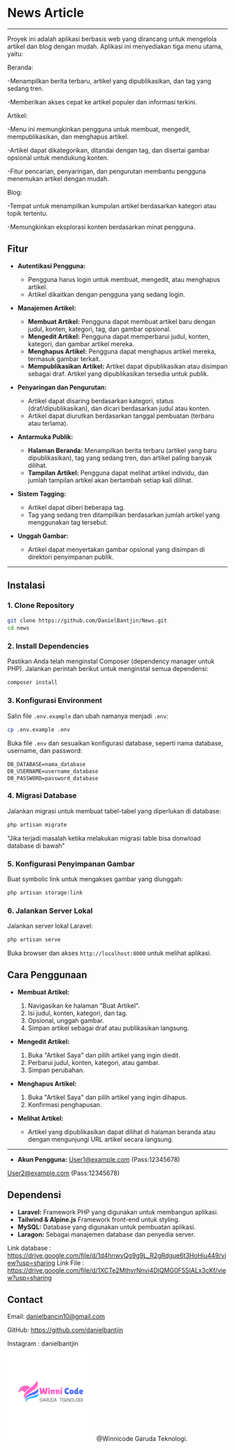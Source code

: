 # News Article

---

Proyek ini adalah aplikasi berbasis web yang dirancang untuk mengelola artikel dan blog dengan mudah. Aplikasi ini menyediakan tiga menu utama, yaitu:

Beranda:

-Menampilkan berita terbaru, artikel yang dipublikasikan, dan tag yang sedang tren.

-Memberikan akses cepat ke artikel populer dan informasi terkini.

Artikel:

-Menu ini memungkinkan pengguna untuk membuat, mengedit, mempublikasikan, dan menghapus artikel.

-Artikel dapat dikategorikan, ditandai dengan tag, dan disertai gambar opsional untuk mendukung konten.

-Fitur pencarian, penyaringan, dan pengurutan membantu pengguna menemukan artikel dengan mudah.

Blog:

-Tempat untuk menampilkan kumpulan artikel berdasarkan kategori atau topik tertentu.

-Memungkinkan eksplorasi konten berdasarkan minat pengguna.

## **Fitur**

- **Autentikasi Pengguna:**
  - Pengguna harus login untuk membuat, mengedit, atau menghapus artikel.
  - Artikel dikaitkan dengan pengguna yang sedang login.

- **Manajemen Artikel:**
  - **Membuat Artikel:** Pengguna dapat membuat artikel baru dengan judul, konten, kategori, tag, dan gambar opsional.
  - **Mengedit Artikel:** Pengguna dapat memperbarui judul, konten, kategori, dan gambar artikel mereka.
  - **Menghapus Artikel:** Pengguna dapat menghapus artikel mereka, termasuk gambar terkait.
  - **Mempublikasikan Artikel:** Artikel dapat dipublikasikan atau disimpan sebagai draf. Artikel yang dipublikasikan tersedia untuk publik.

- **Penyaringan dan Pengurutan:**
  - Artikel dapat disaring berdasarkan kategori, status (draf/dipublikasikan), dan dicari berdasarkan judul atau konten.
  - Artikel dapat diurutkan berdasarkan tanggal pembuatan (terbaru atau terlama).

- **Antarmuka Publik:**
  - **Halaman Beranda:** Menampilkan berita terbaru (artikel yang baru dipublikasikan), tag yang sedang tren, dan artikel paling banyak dilihat.
  - **Tampilan Artikel:** Pengguna dapat melihat artikel individu, dan jumlah tampilan artikel akan bertambah setiap kali dilihat.

- **Sistem Tagging:**
  - Artikel dapat diberi beberapa tag.
  - Tag yang sedang tren ditampilkan berdasarkan jumlah artikel yang menggunakan tag tersebut.

- **Unggah Gambar:**
  - Artikel dapat menyertakan gambar opsional yang disimpan di direktori penyimpanan publik.

---

## **Instalasi**

### 1. **Clone Repository**
```bash
git clone https://github.com/DanielBantjin/News.git
cd news
```

### 2. **Install Dependencies**
Pastikan Anda telah menginstal Composer (dependency manager untuk PHP). Jalankan perintah berikut untuk menginstal semua dependensi:
```bash
composer install
```

### 3. **Konfigurasi Environment**
Salin file `.env.example` dan ubah namanya menjadi `.env`:
```bash
cp .env.example .env
```
Buka file `.env` dan sesuaikan konfigurasi database, seperti nama database, username, dan password:
```
DB_DATABASE=nama_database
DB_USERNAME=username_database
DB_PASSWORD=password_database
```

### 4. **Migrasi Database**
Jalankan migrasi untuk membuat tabel-tabel yang diperlukan di database:
```bash
php artisan migrate
```
"Jika terjadi masalah ketika melakukan migrasi table bisa donwload database di bawah"

### 5. **Konfigurasi Penyimpanan Gambar**
Buat symbolic link untuk mengakses gambar yang diunggah:
```bash
php artisan storage:link
```

### 6. **Jalankan Server Lokal**
Jalankan server lokal Laravel:
```bash
php artisan serve
```
Buka browser dan akses `http://localhost:8000` untuk melihat aplikasi.

## **Cara Penggunaan**

- **Membuat Artikel:**
  1. Navigasikan ke halaman "Buat Artikel".
  2. Isi judul, konten, kategori, dan tag.
  3. Opsional, unggah gambar.
  4. Simpan artikel sebagai draf atau publikasikan langsung.

- **Mengedit Artikel:**
  1. Buka "Artikel Saya" dan pilih artikel yang ingin diedit.
  2. Perbarui judul, konten, kategori, atau gambar.
  3. Simpan perubahan.

- **Menghapus Artikel:**
  1. Buka "Artikel Saya" dan pilih artikel yang ingin dihapus.
  2. Konfirmasi penghapusan.

- **Melihat Artikel:**
  - Artikel yang dipublikasikan dapat dilihat di halaman beranda atau dengan mengunjungi URL artikel secara langsung.

---

- **Akun Pengguna:**
User1@example.com (Pass:12345678)
      
    
    
      
    
User2@example.com (Pass:12345678)

## **Dependensi**
      
    
    
      
    

- **Laravel:** Framework PHP yang digunakan untuk membangun aplikasi.
- **Tailwind & Alpine.js** Framework front-end untuk styling.
- **MySQL:** Database yang digunakan untuk pembuatan aplikasi.
- **Laragon:** Sebagai manajemen database dan penyedia server.
      
    
    
      
    
Link database : https://drive.google.com/file/d/1d4hnwvQg9g9L_R2gRdgue6t3HoHiu449/view?usp=sharing
Link File : https://drive.google.com/file/d/1XCTe2MthyrNnvi4DlQMG0F5SIALx3cKf/view?usp=sharing
    
    
      
    

## **Contact**
      

Email: danielbancin10@gmail.com

GitHub: https://github.com/danielbantjin

Instagram : danielbantjin





<img src="public/img/logo2.png" alt="Deskripsi Gambar" width="200" />
@Winnicode Garuda Teknologi.



    
    
      
    
      
    
    
      
    
      
    
    
      
    
      
    
    
      
    
